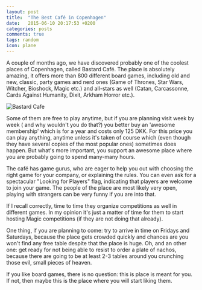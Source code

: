 ```yaml
---
layout: post
title:  "The Best Café in Copenhagen"
date:   2015-06-10 20:17:53 +0200
categories: posts
comments: true
tags: random
icon: plane
---
```

A couple of months ago, we have discovered probably one of the coolest places of Copenhagen, called Bastard Café. The place is absolutely amazing, it offers more than 800 different board games, including old and new, classic, party games and nerd ones (Game of Thrones, Star Wars, Witcher, Bioshock, Magic etc.) and all-stars as well (Catan, Carcassonne, Cards Against Humanity,  Dixit, Arkham Horror etc.).

![Bastard Cafe](http://s3-media2.fl.yelpcdn.com/bphoto/ettbuTZ78I7yB5pn4qczhQ/o.jpg "Bastard Care")

Some of them are free to play anytime, but if you are planning visit week by week ( and why wouldn't you do that?) you better buy an 'awesome membership' which is for a year and costs only 125 DKK. For this price you can play anything, anytime unless it's taken of course which (even though they have several copies of the most popular ones)  sometimes does happen. But what's more important, you support an awesome place where you are probably going to spend many-many hours.

The café has game gurus, who are eager to help you out with choosing the right game for your company, or explaining the rules. You can even ask for a spectacular  "Looking for Players" flag, indicating that players are welcome to join your game. The people of the place are most likely very open, playing with strangers can be very funny if you are into that.

If I recall correctly, time to time they organize competitions as well in different games. In my opinion it's just a matter of time for them to start hosting Magic competitions (if they are not doing that already).

One thing, if you are planning to come: try to arrive in time on Fridays and Saturdays, because the place gets crowded quickly and chances are you won't find any free table despite that the place is huge. Oh, and an other one: get ready for not being able to resist to order a plate of nachos, because there are going to be at least 2-3 tables around you crunching those evil, small pieces of heaven.

If you like board games, there is no question: this is place is meant for you. If not, then maybe this is the place where you will  start liking them.